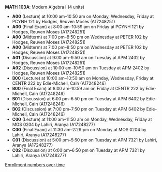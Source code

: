 **MATH 103A**: Modern Algebra I (4 units)

- **A00** (Lecture) at 10:00 am–10:50 am on Monday, Wednesday, Friday at PCYNH 121 by Hodges, Reuven Moses (A17248251)
- **A00** (Final Exam) at 8:00 am–10:59 am on Friday at PCYNH 121 by Hodges, Reuven Moses (A17248251)
- **A00** (Midterm) at 7:00 pm–8:50 pm on Wednesday at PETER 102 by Hodges, Reuven Moses (A17248251)
- **A00** (Midterm) at 7:00 pm–8:50 pm on Wednesday at PETER 102 by Hodges, Reuven Moses (A17248251)
- **A01** (Discussion) at 9:00 am–9:50 am on Tuesday at APM 2402 by Hodges, Reuven Moses (A17248251)
- **A02** (Discussion) at 10:00 am–10:50 am on Tuesday at APM 2402 by Hodges, Reuven Moses (A17248251)
- **B00** (Lecture) at 10:00 am–10:50 am on Monday, Wednesday, Friday at CENTR 222 by Edie-Michell, Cain (A17248246)
- **B00** (Final Exam) at 8:00 am–10:59 am on Friday at CENTR 222 by Edie-Michell, Cain (A17248246)
- **B01** (Discussion) at 6:00 pm–6:50 pm on Tuesday at APM 6402 by Edie-Michell, Cain (A17248246)
- **B02** (Discussion) at 7:00 pm–7:50 pm on Tuesday at APM 6402 by Edie-Michell, Cain (A17248246)
- **C00** (Lecture) at 11:00 am–11:50 am on Monday, Wednesday, Friday at MOS 0204 by Lahiri, Aranya (A17248277)
- **C00** (Final Exam) at 11:30 am–2:29 pm on Monday at MOS 0204 by Lahiri, Aranya (A17248277)
- **C01** (Discussion) at 5:00 pm–5:50 pm on Tuesday at APM 7321 by Lahiri, Aranya (A17248277)
- **C02** (Discussion) at 6:00 pm–6:50 pm on Tuesday at APM 7321 by Lahiri, Aranya (A17248277)

[Enrollment numbers over time](./MATH103A.tsv)
